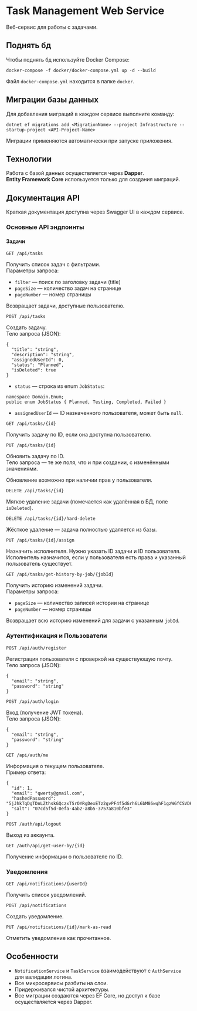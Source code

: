 # Task Management Web Service

Веб-сервис для работы с задачами.

## Поднять бд

Чтобы поднять бд используйте Docker Compose:

```
docker-compose -f docker/docker-compose.yml up -d --build
```

Файл `docker-compose.yml` находится в папке `docker`.

## Миграции базы данных

Для добавления миграций в каждом сервисе выполните команду:

```
dotnet ef migrations add <MigrationName> --project Infrastructure --startup-project <API-Project-Name>
```

Миграции применяются автоматически при запуске приложения.

## Технологии

Работа с базой данных осуществляется через **Dapper**.  
**Entity Framework Core** используется только для создания миграций.

## Документация API

Краткая документация доступна через Swagger UI в каждом сервисе.

### Основные API эндпоинты

#### Задачи

```
GET /api/tasks
```

Получить список задач с фильтрами.  
Параметры запроса:

- `filter` — поиск по заголовку задачи (title)  
- `pageSize` — количество задач на странице  
- `pageNumber` — номер страницы  

Возвращает задачи, доступные пользователю.

```
POST /api/tasks
```

Создать задачу.  
Тело запроса (JSON):

```
{
  "title": "string",
  "description": "string",
  "assignedUserId": 0,
  "status": "Planned",
  "isDeleted": true
}
```

- `status` — строка из enum `JobStatus`:

```
namespace Domain.Enum;
public enum JobStatus { Planned, Testing, Completed, Failed }
```

- `assignedUserId` — ID назначенного пользователя, может быть `null`.

```
GET /api/tasks/{id}
```

Получить задачу по ID, если она доступна пользователю.

```
PUT /api/tasks/{id}
```

Обновить задачу по ID.  
Тело запроса — те же поля, что и при создании, с изменёнными значениями.

Обновление возможно при наличии прав у пользователя.

```
DELETE /api/tasks/{id}
```

Мягкое удаление задачи (помечается как удалённая в БД, поле `isDeleted`).

```
DELETE /api/tasks/{id}/hard-delete
```

Жёсткое удаление — задача полностью удаляется из базы.

```
PUT /api/tasks/{id}/assign
```

Назначить исполнителя. Нужно указать ID задачи и ID пользователя.  
Исполнитель назначится, если у пользователя есть права и указанный пользователь существует.

```
GET /api/tasks/get-history-by-job/{jobId}
```

Получить историю изменений задачи.  
Параметры запроса:

- `pageSize` — количество записей истории на странице  
- `pageNumber` — номер страницы  

Возвращает всю историю изменений для задачи с указанным `jobId`.

### Аутентификация и Пользователи

```
POST /api/auth/register
```

Регистрация пользователя с проверкой на существующую почту.  
Тело запроса (JSON):

```
{
  "email": "string",
  "password": "string"
}
```

```
POST /api/auth/login
```

Вход (получение JWT токена).  
Тело запроса (JSON):

```
{
  "email": "string",
  "password": "string"
}
```

```
GET /api/auth/me
```

Информация о текущем пользователе.  
Пример ответа:

```
{
  "id": 1,
  "email": "qwerty@gmail.com",
  "hashedPassword": "5jJhkTqDgTDnLZthskGQczxTSrOYRgDexETz2gvPF4f5dGrh6L6bM86wqhF1gzWGfCSVDHNua+im/bgOTlQwGw==",
  "salt": "07cd5f5d-0efa-4ab2-a8b5-3757a810bfe3"
}
```

```
POST /auth/api/logout
```

Выход из аккаунта.

```
GET /auth/api/get-user-by/{id}
```

Получение информации о пользователе по ID.

### Уведомления

```
GET /api/notifications/{userId}
```

Получить список уведомлений.

```
POST /api/notifications
```

Создать уведомление.

```
PUT /api/notifications/{id}/mark-as-read
```

Отметить уведомление как прочитанное.

## Особенности

- `NotificationService` и `TaskService` взаимодействуют с `AuthService` для валидации логина.
- Все микросервисы разбиты на слои.
- Придерживался чистой архитектуры.
- Все миграции создаются через EF Core, но доступ к базе осуществляется через Dapper.
